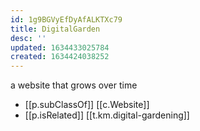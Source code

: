```yaml
---
id: 1g9BGVyEfDyAfALKTXc79
title: DigitalGarden
desc: ''
updated: 1634433025784
created: 1634424038252
---
```



a website that grows over time

- [[p.subClassOf]] [[c.Website]]
- [[p.isRelated]] [[t.km.digital-gardening]]
